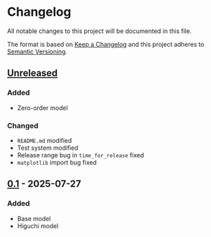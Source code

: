 # Changelog
All notable changes to this project will be documented in this file.

The format is based on [Keep a Changelog](http://keepachangelog.com/en/1.0.0/)
and this project adheres to [Semantic Versioning](http://semver.org/spec/v2.0.0.html).

## [Unreleased]
### Added
- Zero-order model
### Changed
- `README.md` modified
- Test system modified
- Release range bug in `time_for_release` fixed
- `matplotlib` import bug fixed
## [0.1] - 2025-07-27
### Added
- Base model
- Higuchi model


[Unreleased]: https://github.com/openscilab/drux/compare/v0.1...dev
[0.1]: https://github.com/openscilab/drux/compare/48548f0...v0.1